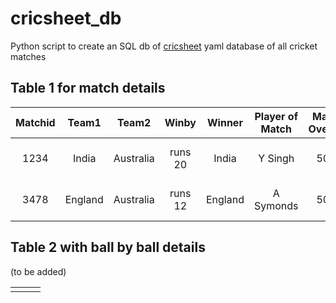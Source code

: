 # cricsheet_db
Python script to create an SQL db of [cricsheet](http://cricsheet.org/downloads/ "Cricsheet.org") yaml database of all cricket matches

Table 1 for match details
---
|Matchid | Team1 | Team2   |Winby    |Winner |Player of Match |Max Overs |Venue City|Venue Stadium|date        |gender|match type|toss winner|toss decision|umpire 1|umpire 2|umpire 3  |
|:------:|:-----:|:-------:|:-------:|:-----:|:--------------:|:--------:|:--------:|:-----------:|:----------:|:----:|:--------:|:-----------:|:-----------:|:------:|:------:|:--------:|
|1234    |India  |Australia| runs 20 | India |Y Singh         |50        |Kolkata   |Eden Gardens |20 July 2011|male  |ODI       |India        | batting     |B Bowden|A Rauf  |R Koertzen|
|3478    |England|Australia| runs 12 |England|A Symonds       |50        |Sydney    |SCG          |20 Sept 2009|male  |ODI       |England      | batting     |B Bowden|A Rauf  |R Koertzen|


Table 2 with ball by ball details
---
(to be added)

|   |   |   |
|---|---|---|
|   |   |   |
